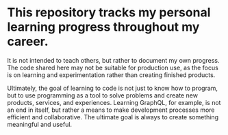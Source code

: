 # This repository tracks my personal learning progress throughout my career. 

It is not intended to teach others, but rather to document my own progress. The code shared here may not be suitable for production use, as the focus is on learning and experimentation rather than creating finished products. 

Ultimately, the goal of learning to code is not just to know how to program, but to use programming as a tool to solve problems and create new products, services, and experiences. Learning GraphQL, for example, is not an end in itself, but rather a means to make development processes more efficient and collaborative. The ultimate goal is always to create something meaningful and useful.
